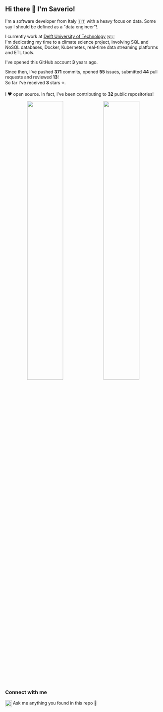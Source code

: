 ## Hi there 👋 I'm Saverio!
I'm a software developer from Italy 🇮🇹 with a heavy focus on data. Some say I should be defined as a "data engineer"!.  

I currently work at [Delft University of Technology](https://www.tudelft.nl/en/) 🇳🇱  
I'm dedicating my time to a climate science project, involving SQL and NoSQL databases, Docker, Kubernetes, real-time data streaming platforms and ETL tools.

I've opened this GitHub account **3** years ago.  

Since then, I've pushed **371** commits, opened **55** issues, submitted **44** pull requests and reviewed **13**!  
So far I've received **3** stars ⭐.

I ❤️ open source. In fact, I've been contributing to **32** public repositories!

<p align="center">
  <img width="48%" src="https://github-readme-stats.vercel.app/api?username=saveriogzz&show_icons=true&theme=tokyonight" />
  <img width="48%" src="https://github-readme-streak-stats.herokuapp.com/?user=saveriogzz&theme=tokyonight" />
</p>

### Connect with me

[<img align="left" alt="LinkedIn" width="22px" src="https://cdn-icons-png.flaticon.com/512/145/145807.png" />][linkedin]Ask me anything you found in this repo 💬

[linkedin]: https://www.linkedin.com/in/saverioguzzo/

<!---
Top 8 most used languages across your repositories:

![Jupyter Notebook](https://img.shields.io/static/v1?style=flat-square&label=%E2%A0%80&color=555&labelColor=%23DA5B0B&message=Jupyter%20Notebook%EF%B8%B188%25)
![HTML](https://img.shields.io/static/v1?style=flat-square&label=%E2%A0%80&color=555&labelColor=%23e34c26&message=HTML%EF%B8%B110%25)
![Python](https://img.shields.io/static/v1?style=flat-square&label=%E2%A0%80&color=555&labelColor=%233572A5&message=Python%EF%B8%B10.6%25)
![JavaScript](https://img.shields.io/static/v1?style=flat-square&label=%E2%A0%80&color=555&labelColor=%23f1e05a&message=JavaScript%EF%B8%B10.5%25)
![CSS](https://img.shields.io/static/v1?style=flat-square&label=%E2%A0%80&color=555&labelColor=%23563d7c&message=CSS%EF%B8%B10.2%25)
![PLpgSQL](https://img.shields.io/static/v1?style=flat-square&label=%E2%A0%80&color=555&labelColor=%23336790&message=PLpgSQL%EF%B8%B10.1%25)
![Java](https://img.shields.io/static/v1?style=flat-square&label=%E2%A0%80&color=555&labelColor=%23b07219&message=Java%EF%B8%B10.1%25)

Top 4 most used languages across your repositories:

![Jupyter Notebook](https://img.shields.io/static/v1?style=flat-square&label=%E2%A0%80&color=555&labelColor=%23DA5B0B&message=Jupyter%20Notebook%EF%B8%B188%25)
![HTML](https://img.shields.io/static/v1?style=flat-square&label=%E2%A0%80&color=555&labelColor=%23e34c26&message=HTML%EF%B8%B110%25)
![Python](https://img.shields.io/static/v1?style=flat-square&label=%E2%A0%80&color=555&labelColor=%233572A5&message=Python%EF%B8%B10.6%25)
![JavaScript](https://img.shields.io/static/v1?style=flat-square&label=%E2%A0%80&color=555&labelColor=%23f1e05a&message=JavaScript%EF%B8%B10.5%25)
![Other](https://img.shields.io/static/v1?style=flat-square&label=%E2%A0%80&color=555&labelColor=%23ededed&message=Other%EF%B8%B10.6%25)
-->
